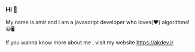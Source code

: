 ### Hi 👋
My name is amir and I am a javascript developer who loves(❤) algorithms! 😃🖥

If you wanna know more about me , visit my website https://akdev.ir
